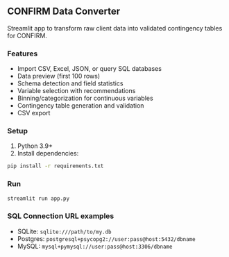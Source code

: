 ## CONFIRM Data Converter

Streamlit app to transform raw client data into validated contingency tables for CONFIRM.

### Features
- Import CSV, Excel, JSON, or query SQL databases
- Data preview (first 100 rows)
- Schema detection and field statistics
- Variable selection with recommendations
- Binning/categorization for continuous variables
- Contingency table generation and validation
- CSV export

### Setup
1. Python 3.9+
2. Install dependencies:
```bash
pip install -r requirements.txt
```

### Run
```bash
streamlit run app.py
```

### SQL Connection URL examples
- SQLite: `sqlite:///path/to/my.db`
- Postgres: `postgresql+psycopg2://user:pass@host:5432/dbname`
- MySQL: `mysql+pymysql://user:pass@host:3306/dbname`


